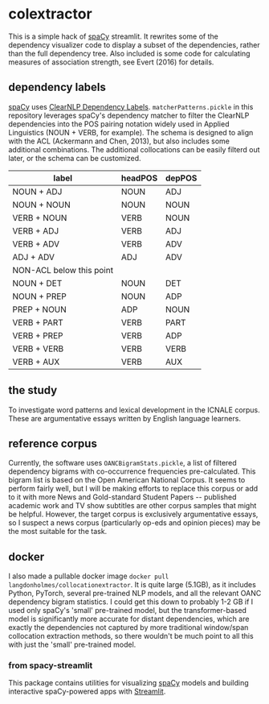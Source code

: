 # colextractor

This is a simple hack of [spaCy](https://spacy.io) streamlit. It rewrites some of the dependency visualizer code to display a subset of the dependencies, rather than the full dependency tree. Also included is some code for calculating measures of association strength, see Evert (2016) for details.

## dependency labels

[spaCy](https://spacy.io) uses [ClearNLP Dependency Labels](https://github.com/clir/clearnlp-guidelines/blob/master/md/specifications/dependency_labels.md). `matcherPatterns.pickle` in this repository leverages spaCy's dependency matcher to filter the ClearNLP dependencies into the POS pairing notation widely used in Applied Linguistics (NOUN + VERB, for example). The schema is designed to align with the ACL (Ackermann and Chen, 2013), but also includes some additional combinations. The additional collocations can be easily filterd out later, or the schema can be customized.

| label        | headPOS | depPOS |
|--------------|---------|--------|
| NOUN + ADJ   | NOUN    | ADJ    |
| NOUN + NOUN  | NOUN    | NOUN   |
| VERB + NOUN  | VERB    | NOUN   |
| VERB + ADJ   | VERB    | ADJ    |
| VERB + ADV   | VERB    | ADV    |
| ADJ + ADV    | ADJ     | ADV    |
| NON-ACL below this point        |
| NOUN + DET   | NOUN    | DET    |
| NOUN + PREP  | NOUN    | ADP    |
| PREP + NOUN  | ADP     | NOUN   |
| VERB + PART  | VERB    | PART   |
| VERB + PREP  | VERB    | ADP    |
| VERB + VERB  | VERB    | VERB   |
| VERB + AUX   | VERB    | AUX    |

## the study

To investigate word patterns and lexical development in the ICNALE corpus. These are argumentative essays written by English language learners.

## reference corpus

Currently, the software uses `OANCBigramStats.pickle`, a list of filtered dependency bigrams with co-occurrence frequencies pre-calculated. This bigram list is based on the Open American National Corpus. It seems to perform fairly well, but I will be making efforts to replace this corpus or add to it with more News and Gold-standard Student Papers -- published academic work and TV show subtitles are other corpus samples that might be helpful. However, the target corpus is exclusively argumentative essays, so I suspect a news corpus (particularly op-eds and opinion pieces) may be the most suitable for the task.

## docker

I also made a pullable docker image `docker pull langdonholmes/collocationextractor`. It is quite large (5.1GB), as it includes Python, PyTorch, several pre-trained NLP models, and all the relevant OANC dependency bigram statistics. I could get this down to probably 1-2 GB if I used only spaCy's 'small' pre-trained model, but the transformer-based model is significantly more accurate for distant dependencies, which are exactly the dependencies not captured by more traditional window/span collocation extraction methods, so there wouldn't be much point to all this with just the 'small' pre-trained model.

### from spacy-streamlit

This package contains utilities for visualizing [spaCy](https://spacy.io) models and building interactive spaCy-powered apps with [Streamlit](https://streamlit.io).

